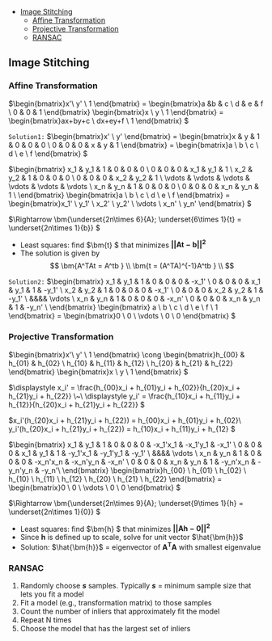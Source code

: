 
- [Image Stitching](#image-stitching)
  - [Affine Transformation](#affine-transformation)
  - [Projective Transformation](#projective-transformation)
  - [RANSAC](#ransac)







## Image Stitching
### Affine Transformation
$\begin{bmatrix}x'\\ y' \\ 1 \end{bmatrix}
= \begin{bmatrix}a &b & c \\ d & e & f \\ 0 & 0 & 1 \end{bmatrix}
\begin{bmatrix}x \\ y \\ 1 \end{bmatrix}
= \begin{bmatrix}ax+by+c \\ dx+ey+f \\ 1 \end{bmatrix} $

$\texttt{Solution1:}$
$\begin{bmatrix}x' \\ y' \end{bmatrix}
= \begin{bmatrix}x & y & 1 & 0 & 0 & 0 \\ 0 & 0 & 0 & x & y & 1 \end{bmatrix}
= \begin{bmatrix}a \\ b \\ c \\ d \\ e \\ f \end{bmatrix} $

$\begin{bmatrix}
  x_1 & y_1 & 1 & 0 & 0 & 0 \\
  0 & 0 & 0 & x_1 & y_1 & 1 \\
  x_2 & y_2 & 1 & 0 & 0 & 0 \\
  0 & 0 & 0 & x_2 & y_2 & 1 \\
  \vdots & \vdots & \vdots & \vdots & \vdots & \vdots \\
  x_n & y_n & 1 & 0 & 0 & 0 \\
  0 & 0 & 0 & x_n & y_n & 1 \\
\end{bmatrix}
\begin{bmatrix}a \\ b \\ c \\ d \\ e \\ f \end{bmatrix}
= \begin{bmatrix}x_1' \\ y_1' \\ x_2' \\ y_2' \\ \vdots \\ x_n' \\ y_n' \end{bmatrix} $

$\Rightarrow \bm{\underset{2n\times 6}{A}\; \underset{6\times 1}{t} = \underset{2n\times 1}{b}} $

- Least squares: find $\bm{t} $ that minimizes $\bm{||At - b||^2}$
- The solution is given by
$$
\bm{A^TAt = A^tb } \\
\bm{t = (A^TA)^{-1}A^tb } \\
$$

$\texttt{Solution2:}$
$\begin{bmatrix}
  x_1 & y_1 & 1 & 0 & 0 & 0 & -x_1' \\
  0 & 0 & 0 & x_1 & y_1 & 1 & -y_1' \\
  x_2 & y_2 & 1 & 0 & 0 & 0 & -x_1' \\
  0 & 0 & 0 & x_2 & y_2 & 1 & -y_1' \\
  &&&& \vdots \\
  x_n & y_n & 1 & 0 & 0 & 0 & -x_n' \\
  0 & 0 & 0 & x_n & y_n & 1 & -y_n' \\
\end{bmatrix}
\begin{bmatrix} a \\ b \\ c \\ d \\ e \\ f \\ 1 \end{bmatrix}
= \begin{bmatrix}0 \\ 0 \\ \vdots \\ 0 \\ 0 \end{bmatrix} $

### Projective Transformation
$\begin{bmatrix}x'\\ y' \\ 1 \end{bmatrix}
\cong \begin{bmatrix}h_{00} & h_{01} & h_{02} \\ h_{10} & h_{11} & h_{12} \\ h_{20} & h_{21} & h_{22} \end{bmatrix}
\begin{bmatrix}x \\ y \\ 1 \end{bmatrix} $

$\displaystyle x_i' = \frac{h_{00}x_i + h_{01}y_i + h_{02}}{h_{20}x_i + h_{21}y_i + h_{22}} \\~\\
\displaystyle y_i' = \frac{h_{10}x_i + h_{11}y_i + h_{12}}{h_{20}x_i + h_{21}y_i + h_{22}} $

$x_i'(h_{20}x_i + h_{21}y_i + h_{22}) = h_{00}x_i + h_{01}y_i + h_{02}\\
y_i'(h_{20}x_i + h_{21}y_i + h_{22}) = h_{10}x_i + h_{11}y_i + h_{12} $

$\begin{bmatrix}
  x_1 & y_1 & 1 & 0 & 0 & 0 & -x_1'x_1 & -x_1'y_1 & -x_1' \\
  0 & 0 & 0 & x_1 & y_1 & 1 & -y_1'x_1 & -y_1'y_1 & -y_1' \\
  &&&& \vdots \\
  x_n & y_n & 1 & 0 & 0 & 0 & -x_n'x_n & -x_n'y_n & -x_n' \\
  0 & 0 & 0 & x_n & y_n & 1 & -y_n'x_n & -y_n'y_n & -y_n'\\
\end{bmatrix}
\begin{bmatrix}h_{00} \\ h_{01} \\ h_{02} \\ h_{10} \\ h_{11} \\ h_{12} \\ h_{20} \\ h_{21} \\ h_{22} \end{bmatrix}
= \begin{bmatrix}0 \\ 0 \\ \vdots \\ 0 \\ 0 \end{bmatrix} $

$\Rightarrow \bm{\underset{2n\times 9}{A}\; \underset{9\times 1}{h} = \underset{2n\times 1}{0}} $

- Least squares: find $\bm{h} $ that minimizes $\bm{||Ah - 0||^2}$
- Since $\bm{h}$ is defined up to scale, solve for unit vector $\hat{\bm{h}}$
- Solution: $\hat{\bm{h}}$ = eigenvector of $\bm{A^TA}$ with smallest eigenvalue

### RANSAC
1. Randomly choose ***s*** samples. Typically ***s*** = minimum sample size that lets you fit a model
2. Fit a model (e.g., transformation matrix) to those samples
3. Count the number of inliers that approximately fit the model
4. Repeat N times
5. Choose the model that has the largest set of inliers



